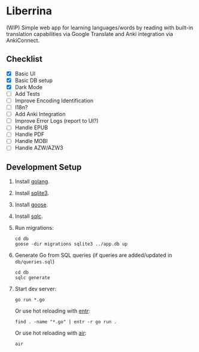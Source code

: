 # Liberrina

(WIP) Simple web app for learning languages/words by reading with built-in translation capabilities via Google Translate and Anki integration via AnkiConnect.

## Checklist

- [x] Basic UI
- [x] Basic DB setup
- [x] Dark Mode
- [ ] Add Tests
- [ ] Improve Encoding Identification
- [ ] I18n?
- [ ] Add Anki Integration
- [ ] Improve Error Logs (report to UI?)
- [ ] Handle EPUB
- [ ] Handle PDF
- [ ] Handle MOBI
- [ ] Handle AZW/AZW3

## Development Setup

1. Install [golang](https://go.dev/dl/).

1. Install [sqlite3](https://www.sqlite.org/download.html).

1. Install [goose](https://github.com/pressly/goose).

1. Install [sqlc](https://docs.sqlc.dev/en/latest/overview/install.html).

1. Run migrations:
    ```
    cd db
    goose -dir migrations sqlite3 ../app.db up
    ```
1. Generate Go from SQL queries (if queries are added/updated in `db/queries.sql`)

    ```
    cd db
    sqlc generate
    ```

1. Start dev server:
    ```
    go run *.go
    ```

    Or use hot reloading with [entr](https://github.com/eradman/entr):
	```
    find . -name "*.go" | entr -r go run . 
    ```

    Or use hot reloading with [air](https://github.com/air-verse/air):

    ```
    air
    ```
